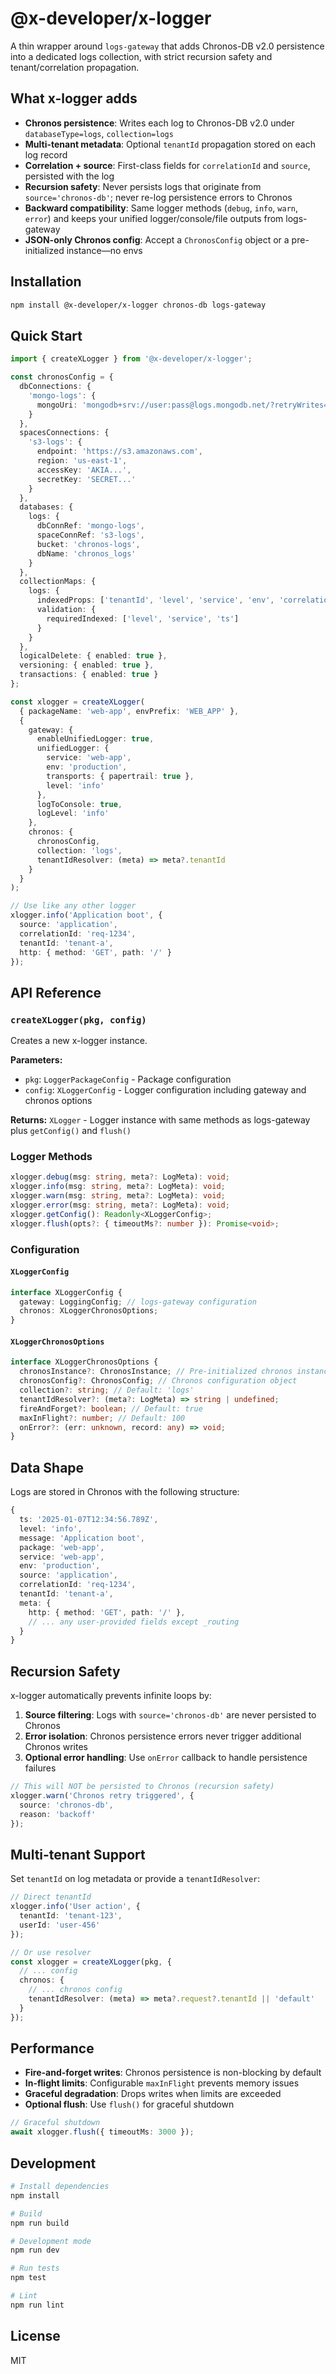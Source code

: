 # @x-developer/x-logger

A thin wrapper around `logs-gateway` that adds Chronos-DB v2.0 persistence into a dedicated logs collection, with strict recursion safety and tenant/correlation propagation.

## What x-logger adds

- **Chronos persistence**: Writes each log to Chronos-DB v2.0 under `databaseType=logs`, `collection=logs`
- **Multi-tenant metadata**: Optional `tenantId` propagation stored on each log record
- **Correlation + source**: First-class fields for `correlationId` and `source`, persisted with the log
- **Recursion safety**: Never persists logs that originate from `source='chronos-db'`; never re-log persistence errors to Chronos
- **Backward compatibility**: Same logger methods (`debug`, `info`, `warn`, `error`) and keeps your unified logger/console/file outputs from logs-gateway
- **JSON-only Chronos config**: Accept a `ChronosConfig` object or a pre-initialized instance—no envs

## Installation

```bash
npm install @x-developer/x-logger chronos-db logs-gateway
```

## Quick Start

```typescript
import { createXLogger } from '@x-developer/x-logger';

const chronosConfig = {
  dbConnections: {
    'mongo-logs': {
      mongoUri: 'mongodb+srv://user:pass@logs.mongodb.net/?retryWrites=true&w=majority'
    }
  },
  spacesConnections: {
    's3-logs': {
      endpoint: 'https://s3.amazonaws.com',
      region: 'us-east-1',
      accessKey: 'AKIA...',
      secretKey: 'SECRET...'
    }
  },
  databases: {
    logs: {
      dbConnRef: 'mongo-logs',
      spaceConnRef: 's3-logs',
      bucket: 'chronos-logs',
      dbName: 'chronos_logs'
    }
  },
  collectionMaps: {
    logs: {
      indexedProps: ['tenantId', 'level', 'service', 'env', 'correlationId', 'ts'],
      validation: {
        requiredIndexed: ['level', 'service', 'ts']
      }
    }
  },
  logicalDelete: { enabled: true },
  versioning: { enabled: true },
  transactions: { enabled: true }
};

const xlogger = createXLogger(
  { packageName: 'web-app', envPrefix: 'WEB_APP' },
  {
    gateway: {
      enableUnifiedLogger: true,
      unifiedLogger: {
        service: 'web-app',
        env: 'production',
        transports: { papertrail: true },
        level: 'info'
      },
      logToConsole: true,
      logLevel: 'info'
    },
    chronos: {
      chronosConfig,
      collection: 'logs',
      tenantIdResolver: (meta) => meta?.tenantId
    }
  }
);

// Use like any other logger
xlogger.info('Application boot', {
  source: 'application',
  correlationId: 'req-1234',
  tenantId: 'tenant-a',
  http: { method: 'GET', path: '/' }
});
```

## API Reference

### `createXLogger(pkg, config)`

Creates a new x-logger instance.

**Parameters:**
- `pkg`: `LoggerPackageConfig` - Package configuration
- `config`: `XLoggerConfig` - Logger configuration including gateway and chronos options

**Returns:** `XLogger` - Logger instance with same methods as logs-gateway plus `getConfig()` and `flush()`

### Logger Methods

```typescript
xlogger.debug(msg: string, meta?: LogMeta): void;
xlogger.info(msg: string, meta?: LogMeta): void;
xlogger.warn(msg: string, meta?: LogMeta): void;
xlogger.error(msg: string, meta?: LogMeta): void;
xlogger.getConfig(): Readonly<XLoggerConfig>;
xlogger.flush(opts?: { timeoutMs?: number }): Promise<void>;
```

### Configuration

#### `XLoggerConfig`

```typescript
interface XLoggerConfig {
  gateway: LoggingConfig; // logs-gateway configuration
  chronos: XLoggerChronosOptions;
}
```

#### `XLoggerChronosOptions`

```typescript
interface XLoggerChronosOptions {
  chronosInstance?: ChronosInstance; // Pre-initialized chronos instance
  chronosConfig?: ChronosConfig; // Chronos configuration object
  collection?: string; // Default: 'logs'
  tenantIdResolver?: (meta?: LogMeta) => string | undefined;
  fireAndForget?: boolean; // Default: true
  maxInFlight?: number; // Default: 100
  onError?: (err: unknown, record: any) => void;
}
```

## Data Shape

Logs are stored in Chronos with the following structure:

```typescript
{
  ts: '2025-01-07T12:34:56.789Z',
  level: 'info',
  message: 'Application boot',
  package: 'web-app',
  service: 'web-app',
  env: 'production',
  source: 'application',
  correlationId: 'req-1234',
  tenantId: 'tenant-a',
  meta: {
    http: { method: 'GET', path: '/' },
    // ... any user-provided fields except _routing
  }
}
```

## Recursion Safety

x-logger automatically prevents infinite loops by:

1. **Source filtering**: Logs with `source='chronos-db'` are never persisted to Chronos
2. **Error isolation**: Chronos persistence errors never trigger additional Chronos writes
3. **Optional error handling**: Use `onError` callback to handle persistence failures

```typescript
// This will NOT be persisted to Chronos (recursion safety)
xlogger.warn('Chronos retry triggered', { 
  source: 'chronos-db',
  reason: 'backoff' 
});
```

## Multi-tenant Support

Set `tenantId` on log metadata or provide a `tenantIdResolver`:

```typescript
// Direct tenantId
xlogger.info('User action', { 
  tenantId: 'tenant-123',
  userId: 'user-456' 
});

// Or use resolver
const xlogger = createXLogger(pkg, {
  // ... config
  chronos: {
    // ... chronos config
    tenantIdResolver: (meta) => meta?.request?.tenantId || 'default'
  }
});
```

## Performance

- **Fire-and-forget writes**: Chronos persistence is non-blocking by default
- **In-flight limits**: Configurable `maxInFlight` prevents memory issues
- **Graceful degradation**: Drops writes when limits are exceeded
- **Optional flush**: Use `flush()` for graceful shutdown

```typescript
// Graceful shutdown
await xlogger.flush({ timeoutMs: 3000 });
```

## Development

```bash
# Install dependencies
npm install

# Build
npm run build

# Development mode
npm run dev

# Run tests
npm test

# Lint
npm run lint
```

## License

MIT
